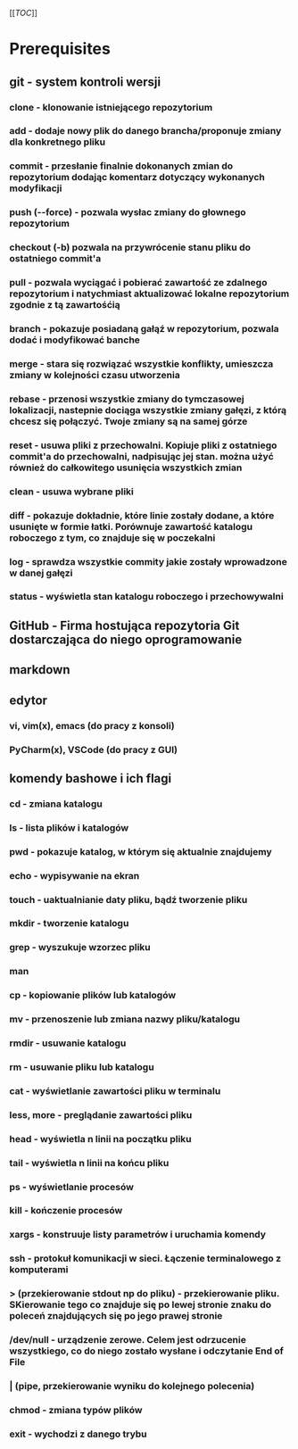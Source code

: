 [[_TOC_]]
# Prerequisites
## git - system kontroli wersji
### clone - klonowanie istniejącego repozytorium
### add - dodaje nowy plik do danego brancha/proponuje zmiany dla konkretnego pliku
### commit - przesłanie finalnie dokonanych zmian do repozytorium dodając komentarz dotyczący wykonanych modyfikacji
### push (--force) - pozwala wysłac zmiany do głownego repozytorium
### checkout (-b) pozwala na przywrócenie stanu pliku do ostatniego commit'a
### pull - pozwala wyciągać i pobierać zawartość ze zdalnego repozytorium i natychmiast aktualizować lokalne repozytorium zgodnie z tą zawartośćią
### branch - pokazuje posiadaną gałąź w repozytorium, pozwala dodać i modyfikować banche
### merge - stara się rozwiązać wszystkie konflikty, umieszcza zmiany w kolejności czasu utworzenia
### rebase - przenosi wszystkie zmiany do tymczasowej lokalizacji, nastepnie dociąga wszystkie zmiany gałęzi, z którą chcesz się połączyć. Twoje zmiany są na samej górze
### reset - usuwa pliki z przechowalni. Kopiuje pliki z ostatniego commit'a do przechowalni, nadpisując jej stan. można użyć również do całkowitego usunięcia wszystkich zmian
### clean - usuwa wybrane pliki
### diff - pokazuje dokładnie, które linie zostały dodane, a które usunięte w formie łatki. Porównuje zawartość katalogu roboczego z tym, co znajduje się w poczekalni
### log - sprawdza wszystkie commity jakie zostały wprowadzone w danej gałęzi
### status - wyświetla stan katalogu roboczego i przechowywalni
## GitHub - Firma hostująca repozytoria Git dostarczająca do niego oprogramowanie
## markdown
## edytor
### vi, vim(x), emacs (do pracy z konsoli)
### PyCharm(x), VSCode (do pracy z GUI)
## komendy bashowe i ich flagi
### cd - zmiana katalogu
### ls - lista plików i katalogów
### pwd - pokazuje katalog, w którym się aktualnie znajdujemy
### echo - wypisywanie na ekran
### touch - uaktualnianie daty pliku, bądź tworzenie pliku
### mkdir - tworzenie katalogu
### grep - wyszukuje wzorzec pliku
### man
### cp - kopiowanie plików lub katalogów
### mv - przenoszenie lub zmiana nazwy pliku/katalogu
### rmdir - usuwanie katalogu
### rm - usuwanie pliku lub katalogu
### cat - wyświetlanie zawartości pliku w terminalu
### less, more - preglądanie zawartości pliku
### head - wyświetla n linii na początku pliku
### tail - wyświetla n linii na końcu pliku
### ps - wyświetlanie procesów
### kill - kończenie procesów
### xargs - konstruuje listy parametrów i uruchamia komendy
### ssh - protokuł komunikacji w sieci. Łączenie terminalowego z komputerami
### > (przekierowanie stdout np do pliku) - przekierowanie pliku. SKierowanie tego co znajduje się po lewej stronie znaku do poleceń znajdujących się po jego prawej stronie
### /dev/null - urządzenie zerowe. Celem jest odrzucenie wszystkiego, co do niego zostało wysłane i odczytanie End of File
### | (pipe, przekierowanie wyniku do kolejnego polecenia) 
### chmod - zmiana typów plików
### exit - wychodzi z danego trybu
